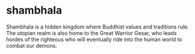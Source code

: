 # shambhala
Shambhala is a hidden kingdom where Buddhist values and traditions rule. The utopian realm is also home to the Great Warrior Gesar, who leads hordes of the righteous who will eventually ride into the human world to combat our demons.
